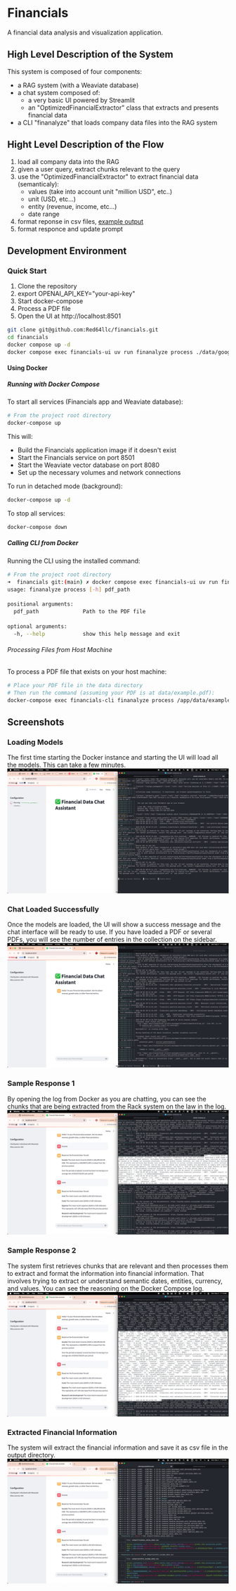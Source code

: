 # Financials

A financial data analysis and visualization application.

## High Level Description of the System

This system is composed of four components: 
* a RAG system (with a Weaviate database)
* a chat system composed of:
  * a very basic UI powered by Streamlit
  * an "OptimizedFinancialExtractor" class that extracts and presents financial data
* a CLI "finanalyze" that loads company data files into the RAG system

## Hight Level Description of the Flow

1. load all company data into the RAG
2. given a user query, extract chunks relevant to the query
3. use the "OptimizedFinancialExtractor" to extract financial data (semanticaly):
    *  values (take into account unit "million USD", etc..)
    *  unit (USD, etc...)
    *  entity (revenue, income, etc...)
    *  date range
4. format reponse in csv files, [example output](output/)
5. format responce and update prompt

## Development Environment

### Quick Start

1. Clone the repository
2. export OPENAI_API_KEY="your-api-key"
3. Start docker-compose
4. Process a PDF file
5. Open the UI at http://localhost:8501

```bash
git clone git@github.com:Red64llc/financials.git
cd financials
docker compose up -d
docker compose exec financials-ui uv run finanalyze process ./data/goog-10-k-2024.pdf
```

#### Using Docker

##### Running with Docker Compose

To start all services (Financials app and Weaviate database):

```bash
# From the project root directory
docker-compose up
```

This will:
- Build the Financials application image if it doesn't exist
- Start the Financials service on port 8501
- Start the Weaviate vector database on port 8080
- Set up the necessary volumes and network connections

To run in detached mode (background):

```bash
docker-compose up -d
```

To stop all services:

```bash
docker-compose down
```

##### Calling CLI from Docker

Running the CLI using the installed command:
```bash
# From the project root directory
➜  financials git:(main) ✗ docker compose exec financials-ui uv run finanalyze process -h
usage: finanalyze process [-h] pdf_path

positional arguments:
  pdf_path              Path to the PDF file

optional arguments:
  -h, --help            show this help message and exit
```

###### Processing Files from Host Machine

To process a PDF file that exists on your host machine:

```bash
# Place your PDF file in the data directory
# Then run the command (assuming your PDF is at data/example.pdf):
docker-compose exec financials-cli finanalyze process /app/data/example.pdf
```

## Screenshots

### Loading Models
The first time starting the Docker instance and starting the UI will load all the models. This can take a few minutes. 
![Screenshot](/screenshots/loading-models.png)

### Chat Loaded Successfully
Once the models are loaded, the UI will show a success message and the chat interface will be ready to use.
If you have loaded a PDF or several PDFs, you will see the number of entries in the collection on the sidebar.
![Screenshot](/screenshots/chat-loaded-successfully.png)

### Sample Response 1
By opening the log from Docker as you are chatting, you can see the chunks that are being extracted from the Rack system on the law in the log. 
![Screenshot](/screenshots/sample-response-1.png)

### Sample Response 2
The system first retrieves chunks that are relevant and then processes them to extract and format the information into financial information.
That involves trying to extract or understand semantic dates, entities, currency, and values. 
You can see the reasoning on the Docker Compose log. 
![Screenshot](/screenshots/sample-response-2.png)

### Extracted Financial Information
The system will extract the financial information and save it as csv file in the output directory.
![Screenshot](/screenshots/extracted-financial-information.png)
